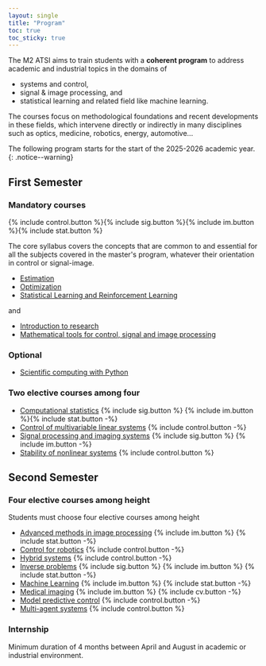 ```yaml
---
layout: single
title: "Program"
toc: true
toc_sticky: true
---
```


The M2 ATSI aims to train students with a **coherent program** to address
academic and industrial topics in the domains of
- systems and control,
- signal & image processing, and
- statistical learning and related field like machine learning.

The courses focus on methodological foundations and recent developments in these
fields, which intervene directly or indirectly in many disciplines such as
optics, medicine, robotics, energy, automotive...


The following program starts for the start of the 2025-2026 academic year.
{: .notice--warning}

<!-- Curriculum also trains student to research work through dedicated teaching -->
<!-- initiatives (seminars, bibliographic work, project, etc.) and a strong -->
<!-- Involvement of the associated research laboratories. Part of the training may be -->
<!-- given in English. -->


<!-- - Detailed description of the courses are availble in [French](/Description-Formation-Master-EEEA-2023-2024-UE-Francais.pdf) or -->
<!-- [English](/Description-Formation-Master-EEEA-2023-2024-UE-Anglais-1.pdf). -->
<!-- - [The skills assessment procedures](/MCCs-2023-2024.pdf). -->
<!-- - [Regulation fo master degree](/academic-regulations-for-master-degree-2023-2024.pdf) at University Paris-Saclay. -->


## First Semester

### Mandatory courses

{% include control.button %}{% include sig.button %}{% include im.button %}{% include stat.button %}

The core syllabus covers the concepts that are common to and essential for all
the subjects covered in the master's program, whatever their orientation in
control or signal-image.

- [Estimation](/ue/estimation)
- [Optimization](/ue/optimisation)
- [Statistical Learning and Reinforcement Learning](/ue/stat-learning-rl)

and

- [Introduction to research](/ue/intro-research)
- [Mathematical tools for control, signal and image processing](/ue/math)

### Optional

- [Scientific computing with Python](/ue/scientific-python)

### Two elective courses among four

- [Computational statistics](/ue/comp-stat) {% include sig.button %} {% include im.button %}{% include stat.button -%}
- [Control of multivariable linear systems](/ue/control-of-multi-var) {% include control.button -%}
- [Signal processing and imaging systems](/ue/sig-proc-im-sys) {% include sig.button %} {% include im.button -%}
- [Stability of nonlinear systems](/ue/nl-sys) {% include control.button %}


## Second Semester

### Four elective courses among height

Students must choose four elective courses among height

- [Advanced methods in image processing](/ue/adv-im) {% include im.button %} {% include stat.button -%}
- [Control for robotics](/ue/control-robotics) {% include control.button -%}
- [Hybrid systems](/ue/hybrid-sys) {% include control.button -%}
- [Inverse problems](/ue/inv-problems) {% include sig.button %} {% include im.button %} {% include stat.button -%}
- [Machine Learning](/ue/machine-learning) {% include im.button %} {% include stat.button -%}
- [Medical imaging](/ue/medical-im) {% include im.button %} {% include cv.button -%}
- [Model predictive control](/ue/predictive-control) {% include control.button -%}
- [Multi-agent systems](/ue/multi-agent-sys) {% include control.button %}

### Internship

Minimum duration of 4 months between April and August in academic or industrial
environment.
